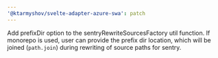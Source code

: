 ```yaml
---
'@ktarmyshov/svelte-adapter-azure-swa': patch
---
```


Add prefixDir option to the sentryRewriteSourcesFactory util function. If monorepo is used, user can provide the prefix dir location, which will be joined (`path.join`) during rewriting of source paths for sentry.
